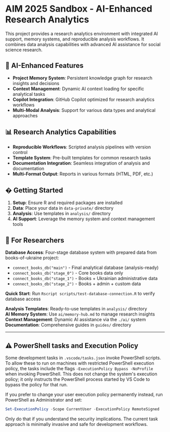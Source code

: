 # AIM 2025 Sandbox - AI-Enhanced Research Analytics

This project provides a research analytics environment with integrated AI support, memory systems, and reproducible analysis workflows. It combines data analysis capabilities with advanced AI assistance for social science research.

## 🧠 **AI-Enhanced Features**

- **Project Memory System**: Persistent knowledge graph for research insights and decisions
- **Context Management**: Dynamic AI context loading for specific analytical tasks  
- **Copilot Integration**: GitHub Copilot optimized for research analytics workflows
- **Multi-Modal Analysis**: Support for various data types and analytical approaches

## 📊 **Research Analytics Capabilities**

- **Reproducible Workflows**: Scripted analysis pipelines with version control
- **Template System**: Pre-built templates for common research tasks
- **Documentation Integration**: Seamless integration of analysis and documentation
- **Multi-Format Output**: Reports in various formats (HTML, PDF, etc.)

## � **Getting Started**

1. **Setup**: Ensure R and required packages are installed
2. **Data**: Place your data in `data-private/` directory
3. **Analysis**: Use templates in `analysis/` directory  
4. **AI Support**: Leverage the memory system and context management tools

## 🎯 **For Researchers**

**Database Access**: Four-stage database system with prepared data from books-of-ukraine project:
- `connect_books_db("main")` - Final analytical database (analysis-ready)  
- `connect_books_db("stage_0")` - Core books data only
- `connect_books_db("stage_1")` - Books + Ukrainian administrative data
- `connect_books_db("stage_2")` - Books + admin + custom data

**Quick Start**: Run `Rscript scripts/test-database-connection.R` to verify database access

**Analysis Templates**: Ready-to-use templates in `analysis/` directory  
**AI Memory System**: Use `ai/memory-hub.md` to manage research insights  
**Context Management**: Dynamic AI assistance via the `./ai/` system  
**Documentation**: Comprehensive guides in `guides/` directory

---

## ⚠️ PowerShell tasks and Execution Policy

Some development tasks in `.vscode/tasks.json` invoke PowerShell scripts. To allow these to run on machines with restricted PowerShell execution policy, the tasks include the flags `-ExecutionPolicy Bypass -NoProfile` when invoking PowerShell. This does not change the system's execution policy; it only instructs the PowerShell process started by VS Code to bypass the policy for that run.

If you prefer to change your user execution policy permanently instead, run PowerShell as Administrator and set:

```powershell
Set-ExecutionPolicy -Scope CurrentUser -ExecutionPolicy RemoteSigned
```

Only do that if you understand the security implications. The current task approach is minimally invasive and safe for development workflows.
